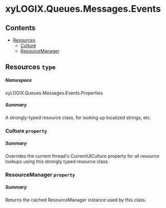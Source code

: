 ﻿<a name='assembly'></a>
# xyLOGIX.Queues.Messages.Events

## Contents

- [Resources](#T-xyLOGIX-Queues-Messages-Events-Properties-Resources 'xyLOGIX.Queues.Messages.Events.Properties.Resources')
  - [Culture](#P-xyLOGIX-Queues-Messages-Events-Properties-Resources-Culture 'xyLOGIX.Queues.Messages.Events.Properties.Resources.Culture')
  - [ResourceManager](#P-xyLOGIX-Queues-Messages-Events-Properties-Resources-ResourceManager 'xyLOGIX.Queues.Messages.Events.Properties.Resources.ResourceManager')

<a name='T-xyLOGIX-Queues-Messages-Events-Properties-Resources'></a>
## Resources `type`

##### Namespace

xyLOGIX.Queues.Messages.Events.Properties

##### Summary

A strongly-typed resource class, for looking up localized strings, etc.

<a name='P-xyLOGIX-Queues-Messages-Events-Properties-Resources-Culture'></a>
### Culture `property`

##### Summary

Overrides the current thread's CurrentUICulture property for all
  resource lookups using this strongly typed resource class.

<a name='P-xyLOGIX-Queues-Messages-Events-Properties-Resources-ResourceManager'></a>
### ResourceManager `property`

##### Summary

Returns the cached ResourceManager instance used by this class.
